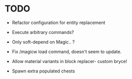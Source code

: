 # TODO

 - Refactor configuration for entity replacement
 - Execute arbitrary commands?
 - Only soft-depend on Magic.. ?

 - Fix /magicw load command, doesn't seem to update.
 - Allow material variants in block replacer- custom bryce!
 - Spawn extra populated chests